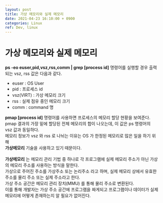```yaml
---
layout: post
title: 가상 메모리와 실제 메모리
date: 2021-04-23 16:10:00 + 0900
categories: Linux
ref: Dev, linux
---
```


# 가상 메모리와 실제 메모리
 __ps -eo euser,pid,vsz,rss,comm | grep [process id]__ 명령어를 실행할 경우 출력 되는 vsz, rss 값은 다음과 같다.   
 - euser : OS User
 - pid : 프로세스 id
 - vsz(VIRT) : 가상 메모리 크기
 - rss : 실제 점유 중인 메모리 크기  
 - comm : command 명

 __pmap [process id]__ 명령어를 사용하면 프로세스의 메모리 할당 현황을 보여준다.   
 pmap 결과의 가장 밑에 할당된 전체 메모리의 합이 나오는데, 이 값은 ps 명령어의 vsz 값과 동일하다.   
 메모리 정보가 vsz 와 rss 로 나뉘는 이유는 OS 가 한정된 메모리로 많은 일을 하기 위해   
__가상메모리__ 기술을 사용하고 있기 때문이다.
<br>   
 __가상메모리__ 는 메모리 관리 기법 중 하나로 각 프로그램에 실제 메모리 주소가 아닌 가상의 메모리 주소를 사용하는 방식을 말한다.   
 가상으로 주어진 주소를 가상주소 또는 논리주소 라고 하며, 실제 메모리 상에서 유효한 주소를 물리 주소 또는 실제 주소라고 한다.   
 가상 주소 공간은 메모리 관리 장치(MMU) 를 통해 물리 주소로 변환된다.   
 이를 통해 개발자는 가상 주소 공간에 프로그램을 짜게되고 프로그램이나 데이터가 실제 메모리에 어떻게 존재하는지 알 필요가 없어진다.